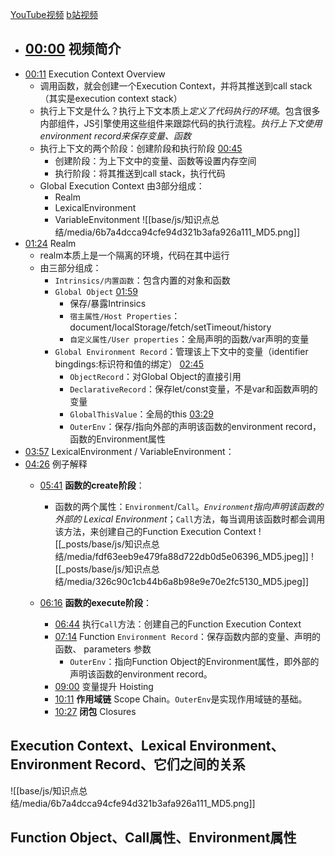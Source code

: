 [YouTube视频](https://www.youtube.com/watch?v=zdGfo6I1yrA&ab_channel=LydiaHallie)
[b站视频](https://www.bilibili.com/video/BV16w4m197PV/?spm_id_from=333.999.0.0&vd_source=22af953ea4c09540ad1966711a2d53f0)


- [00:00](https://www.bilibili.com/video/BV16w4m197PV/?t=0.108247#t=0.11) 视频简介
	- 
- [00:11](https://www.bilibili.com/video/BV16w4m197PV/?t=11.645425#t=11.65) Execution Context Overview
	- 调用函数，就会创建一个Execution Context，并将其推送到call stack（其实是execution context stack）
	- 执行上下文是什么？执行上下文本质上*定义了代码执行的环境*。包含很多内部组件，JS引擎使用这些组件来跟踪代码的执行流程。*执行上下文使用environment record来保存变量、函数*
	- 执行上下文的两个阶段：创建阶段和执行阶段 [00:45](https://www.bilibili.com/video/BV16w4m197PV/?t=45.180927#t=45.18) 
		- 创建阶段：为上下文中的变量、函数等设置内存空间
		- 执行阶段：将其推送到call stack，执行代码
	- Global Execution Context 由3部分组成：
		- Realm
		- LexicalEnvironment
		- VariableEnvitonment
![[base/js/知识点总结/media/6b7a4dcca94cfe94d321b3afa926a111_MD5.png]]
- [01:24](https://www.bilibili.com/video/BV16w4m197PV/?t=84.613012#t=01:24.61) Realm
	- realm本质上是一个隔离的环境，代码在其中运行
	- 由三部分组成：
		- `Intrinsics/内置函数`：包含内置的对象和函数
		- `Global Object` [01:59](https://www.bilibili.com/video/BV16w4m197PV/?t=119.898017#t=01:59.90) 
			- 保存/暴露Intrinsics
			- `宿主属性/Host Properties`： document/localStorage/fetch/setTimeout/history
			- `自定义属性/User properties`：全局声明的函数/var声明的变量
		- `Global Environment Record`：管理该上下文中的变量（identifier bingdings:标识符和值的绑定） [02:45](https://www.bilibili.com/video/BV16w4m197PV/?t=165.269302#t=02:45.27)
			- `ObjectRecord`：对Global Object的直接引用
			- `DeclarativeRecord`：保存let/const变量，不是var和函数声明的变量
			- `GlobalThisValue`：全局的this [03:29](https://www.bilibili.com/video/BV16w4m197PV/?t=209.731061#t=03:29.73) 
			- `OuterEnv`：保存/指向外部的声明该函数的environment record，函数的Environment属性
- [03:57](https://www.bilibili.com/video/BV16w4m197PV/?t=237.500098#t=03:57.50) LexicalEnvironment / VariableEnvironment：
- [04:26](https://www.bilibili.com/video/BV16w4m197PV/?t=266.597824#t=04:26.60) 例子解释
	- [05:41](https://www.bilibili.com/video/BV16w4m197PV/?t=341.015584#t=05:41.02) **函数的create阶段**：
		- 函数的两个属性：`Environment`/`Call`。*`Environment`指向声明该函数的外部的 Lexical Environment*；`Call`方法，每当调用该函数时都会调用该方法，来创建自己的Function Execution Context
 ![[_posts/base/js/知识点总结/media/fdf63eeb9e479fa88d722db0d5e06396_MD5.jpeg]]
 ![[_posts/base/js/知识点总结/media/326c90c1cb44b6a8b98e9e70e2fc5130_MD5.jpeg]]
 
	- [06:16](https://www.bilibili.com/video/BV16w4m197PV/?t=376.839284#t=06:16.84) **函数的execute阶段**：
		- [06:44](https://www.bilibili.com/video/BV16w4m197PV/?t=404.722898#t=06:44.72) 执行`Call`方法：创建自己的Function Execution Context  
		- [07:14](https://www.bilibili.com/video/BV16w4m197PV/?t=434.361555#t=07:14.36) Function `Environment Record`：保存函数内部的变量、声明的函数、 parameters 参数
			- `OuterEnv`：指向Function Object的Environment属性，即外部的声明该函数的environment record。
		- [09:00](https://www.bilibili.com/video/BV16w4m197PV/?t=540.666144#t=09:00.67) 变量提升 Hoisting
		- [10:11](https://www.bilibili.com/video/BV16w4m197PV/?t=611.420751#t=10:11.42) **作用域链** Scope Chain。`OuterEnv`是实现作用域链的基础。
		- [10:27](https://www.bilibili.com/video/BV16w4m197PV/?t=627.557933#t=10:27.56) **闭包** Closures

## Execution Context、Lexical Environment、Environment Record、它们之间的关系


![[base/js/知识点总结/media/6b7a4dcca94cfe94d321b3afa926a111_MD5.png]]

## Function Object、Call属性、Environment属性